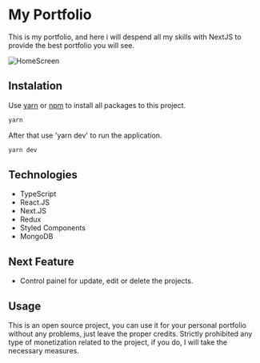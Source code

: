 # My Portfolio

This is my portfolio, and here i will despend all my skills with NextJS to provide the best portfolio you will see.

![HomeScreen](https://res.cloudinary.com/decridgw4/image/upload/v1649201484/Portfolio_1_zacy5o.png)

## Instalation

Use [yarn](https://yarnpkg.com/) or [npm](https://www.npmjs.com/) to install all packages to this project.

```bash
yarn
```

After that use 'yarn dev' to run the application.

```bash
yarn dev
```

## Technologies

- TypeScript
- React.JS
- Next.JS
- Redux
- Styled Components
- MongoDB

## Next Feature

- Control painel for update, edit or delete the projects.

## Usage

This is an open source project, you can use it for your personal portfolio without any problems, just leave the proper credits.
Strictly prohibited any type of monetization related to the project, if you do, I will take the necessary measures.
